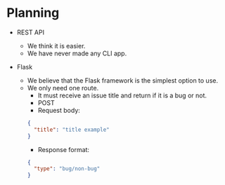 # Planning

- REST API
    - We think it is easier.
    - We have never made any CLI app.
    
- Flask
    - We believe that the Flask framework is the simplest option to use.
    - We only need one route.
        - It must receive an issue title and return if it is a bug or not.
        - POST
        - Request body:
        ```json
        {
          "title": "title example"
        }
        ```
        - Response format:
        ```json
        {
          "type": "bug/non-bug" 
        } 
        ```